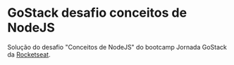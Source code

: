 # GoStack desafio conceitos de NodeJS



Solução do desafio "Conceitos de NodeJS" do bootcamp Jornada GoStack da [Rocketseat](https://github.com/rocketseat-education).
